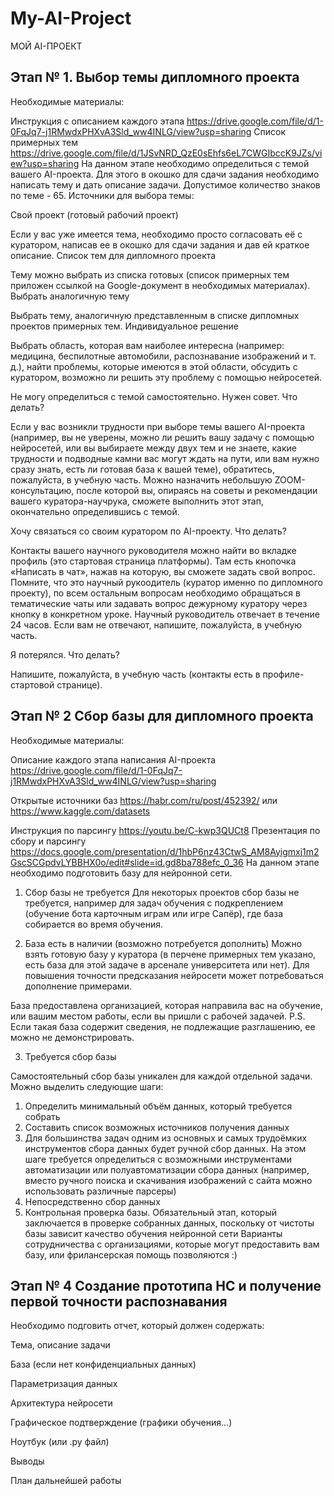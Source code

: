 # My-AI-Project
МОЙ AI-ПРОЕКТ

## Этап № 1. Выбор темы дипломного проекта

Необходимые материалы:

Инструкция с описанием каждого этапа https://drive.google.com/file/d/1-0FqJq7-j1RMwdxPHXvA3Sld_ww4INLG/view?usp=sharing
Список примерных тем https://drive.google.com/file/d/1JSvNRD_QzE0sEhfs6eL7CWGIbccK9JZs/view?usp=sharing
На данном этапе необходимо определиться с темой вашего AI-проекта. Для этого в окошко для сдачи задания необходимо написать тему и дать описание задачи. Допустимое количество знаков по теме - 65.
Источники для выбора темы:

Свой проект (готовый рабочий проект)

Если у вас уже имеется тема, необходимо просто согласовать её с куратором, написав ее в окошко для сдачи задания и дав ей краткое описание.
Список тем для дипломного проекта

Тему можно выбрать из списка готовых (список примерных тем приложен ссылкой на Google-документ в необходимых материалах).
Выбрать аналогичную тему

Выбрать тему, аналогичную представленным в списке дипломных проектов примерных тем.
Индивидуальное решение

Выбрать область, которая вам наиболее интересна (например: медицина, беспилотные автомобили, распознавание изображений и т. д.), найти проблемы, которые имеются в этой области, обсудить с куратором, возможно ли решить эту проблему с помощью нейросетей.

Не могу определиться с темой самостоятельно. Нужен совет. Что делать?

Если у вас возникли трудности при выборе темы вашего AI-проекта (например, вы не уверены, можно ли решить вашу задачу с помощью нейросетей, или вы выбираете между двух тем и не знаете, какие трудности и подводные камни вас могут ждать на пути, или вам нужно сразу знать, есть ли готовая база к вашей теме), обратитесь, пожалуйста, в учебную часть. Можно назначить небольшую ZOOM-консультацию, после которой вы, опираясь на советы и рекомендации вашего куратора-научрука, сможете выполнить этот этап, окончательно определившись с темой.

Хочу связаться со своим куратором по AI-проекту. Что делать?

Контакты вашего научного руководителя можно найти во вкладке профиль (это стартовая страница платформы). Там есть кнопочка «‎Написать в чат», нажав на которую, вы сможете задать свой вопрос. Помните, что это научный рукоодитель (куратор именно по дипломного проекту), по всем остальным вопросам необходимо обращаться в тематические чаты или задавать вопрос дежурному куратору через кнопку в конкретном уроке. Научный руководитель отвечает в течение 24 часов. Если вам не отвечают, напишите, пожалуйста, в учебную часть.

Я потерялся. Что делать?

Напишите, пожалуйста, в учебную часть (контакты есть в профиле-стартовой странице).

## Этап № 2 Сбор базы для дипломного проекта

Необходимые материалы:

Описание каждого этапа написания AI-проекта https://drive.google.com/file/d/1-0FqJq7-j1RMwdxPHXvA3Sld_ww4INLG/view?usp=sharing

Открытые источники баз https://habr.com/ru/post/452392/ или https://www.kaggle.com/datasets

Инструкция по парсингу https://youtu.be/C-kwp3QUCt8
Презентация по сбору и парсингу https://docs.google.com/presentation/d/1hbP6nz43CtwS_AM8Ayigmxj1m2GscSCGpdvLYBBHX0o/edit#slide=id.gd8ba788efc_0_36
На данном этапе необходимо подготовить базу для нейронной сети.

1. Сбор базы не требуется
Для некоторых проектов сбор базы не требуется, например для задач обучения с подкреплением (обучение бота карточным играм или игре Сапёр), где база собирается во время обучения.

2. База есть в наличии (возможно потребуется дополнить)
Можно взять готовую базу у куратора (в перчене примерных тем указано, есть база для этой задаче в арсенале университета или нет). Для повышения точности предсказания нейросети может потребоваться дополнение примерами.

База предоставлена организацией, которая направила вас на обучение, или вашим местом работы, если вы пришли с рабочей задачей.
P.S.  Если такая база содержит сведения, не подлежащие разглашению, ее можно не демонстрировать.

3. Требуется сбор базы

Самостоятельный сбор базы уникален для каждой отдельной задачи. Можно выделить следующие шаги:
1. Определить минимальный объём данных, который требуется собрать
2. Составить список возможных источников получения данных
3. Для большинства задач одним из основных и самых трудоёмких инструментов сбора данных будет ручной сбор данных. На этом шаге требуется определиться с возможными инструментами автоматизации или полуавтоматизации сбора данных (например, вместо ручного поиска и скачивания изображений с сайта можно использовать различные парсеры)
4. Непосредственно сбор данных
5. Контрольная проверка базы. Обязательный этап, который заключается в проверке собранных данных, поскольку от чистоты базы зависит качество обучения нейронной сети
Варианты сотрудничества с организациями, которые могут предоставить вам базу, или фрилансерская помощь позволяются :)






## Этап № 4 Создание прототипа НС и получение первой точности распознавания

Необходимо подговить отчет, который должен содержать:

Тема, описание задачи

База (если нет конфиденциальных данных)

Параметризация данных

Архитектура нейросети

Графическое подтверждение (графики обучения…)

Ноутбук (или .py файл)

Выводы

План дальнейшей работы

